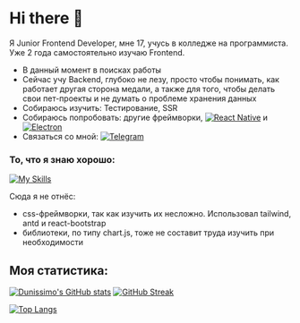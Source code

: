 # Hi there 👋

Я Junior Frontend Developer, мне 17, учусь в колледже на программиста. Уже 2 года самостоятельно изучаю Frontend. 
- В данный момент в поисках работы
- Сейчас учу Backend, глубоко не лезу, просто чтобы понимать, как работает другая сторона медали, а также для того, чтобы делать свои пет-проекты и не думать о проблеме хранения данных
- Собираюсь изучить: Тестирование, SSR
- Собираюсь попробовать: другие фреймворки, [![React Native](https://img.shields.io/badge/-React%20Native-blue)](https://reactnative.dev/) и [![Electron](https://img.shields.io/badge/-Electron-blue)](https://electronjs.org/)
- Связаться со мной: [![Telegram](https://img.shields.io/badge/-Dunissimo-gray?style=flat&logo=Telegram&logoColor=white)](https://t.me/Dunissimmo)

### То, что я знаю хорошо:

[![My Skills](https://skillicons.dev/icons?i=html,css,js,react,redux,ts,git,github,figma,linux,nodejs,vscode)](https://skillicons.dev)

Сюда я не отнёс:
- css-фреймворки, так как изучить их несложно. Использовал tailwind, antd и react-bootstrap
- библиотеки, по типу chart.js, тоже не составит труда изучить при необходимости
<!--
**Dunissimo/Dunissimo** is a ✨ _special_ ✨ repository because its `README.md` (this file) appears on your GitHub profile.

Here are some ideas to get you started:

- 🔭 I’m currently working on ...
- 🌱 I’m currently learning ...
- 👯 I’m looking to collaborate on ...
- 🤔 I’m looking for help with ...
- 💬 Ask me about ...
- 📫 How to reach me: ...
- 😄 Pronouns: ...
- ⚡ Fun fact: ...
-->

## Моя статистика: 

[![Dunissimo's GitHub stats](https://github-readme-stats.vercel.app/api?username=Dunissimo&show_icons=true)](https://github.com/anuraghazra/github-readme-stats) 
[![GitHub Streak](https://streak-stats.demolab.com/?user=Dunissimo)](https://git.io/streak-stats)

[![Top Langs](https://github-readme-stats.vercel.app/api/top-langs/?username=Dunissimo&langs_count=10)](https://github.com/anuraghazra/github-readme-stats)

